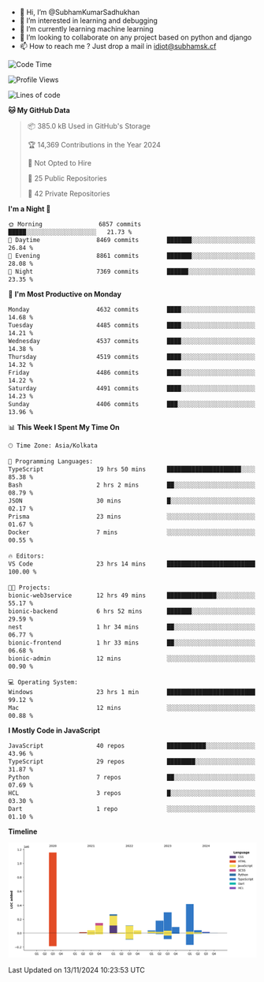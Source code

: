 - 👋 Hi, I’m @SubhamKumarSadhukhan
- 👀 I’m interested in learning and debugging
- 🌱 I’m currently learning machine learning
- 💞️ I’m looking to collaborate on any project based on python and django
- 📫 How to reach me ?
      Just drop a mail in idiot@subhamsk.cf

<!---
SubhamKumarSadhukhan/SubhamKumarSadhukhan is a ✨ special ✨ repository because its `README.md` (this file) appears on your GitHub profile.
You can click the Preview link to take a look at your changes.
--->


<!--START_SECTION:waka-->
![Code Time](http://img.shields.io/badge/Code%20Time-2%2C621%20hrs%2045%20mins-blue)

![Profile Views](http://img.shields.io/badge/Profile%20Views-3-blue)

![Lines of code](https://img.shields.io/badge/From%20Hello%20World%20I%27ve%20Written-2.8%20million%20lines%20of%20code-blue)

**🐱 My GitHub Data** 

> 📦 385.0 kB Used in GitHub's Storage 
 > 
> 🏆 14,369 Contributions in the Year 2024
 > 
> 🚫 Not Opted to Hire
 > 
> 📜 25 Public Repositories 
 > 
> 🔑 42 Private Repositories 
 > 
**I'm a Night 🦉** 

```text
🌞 Morning                6857 commits        █████░░░░░░░░░░░░░░░░░░░░   21.73 % 
🌆 Daytime                8469 commits        ███████░░░░░░░░░░░░░░░░░░   26.84 % 
🌃 Evening                8861 commits        ███████░░░░░░░░░░░░░░░░░░   28.08 % 
🌙 Night                  7369 commits        ██████░░░░░░░░░░░░░░░░░░░   23.35 % 
```
📅 **I'm Most Productive on Monday** 

```text
Monday                   4632 commits        ████░░░░░░░░░░░░░░░░░░░░░   14.68 % 
Tuesday                  4485 commits        ████░░░░░░░░░░░░░░░░░░░░░   14.21 % 
Wednesday                4537 commits        ████░░░░░░░░░░░░░░░░░░░░░   14.38 % 
Thursday                 4519 commits        ████░░░░░░░░░░░░░░░░░░░░░   14.32 % 
Friday                   4486 commits        ████░░░░░░░░░░░░░░░░░░░░░   14.22 % 
Saturday                 4491 commits        ████░░░░░░░░░░░░░░░░░░░░░   14.23 % 
Sunday                   4406 commits        ███░░░░░░░░░░░░░░░░░░░░░░   13.96 % 
```


📊 **This Week I Spent My Time On** 

```text
🕑︎ Time Zone: Asia/Kolkata

💬 Programming Languages: 
TypeScript               19 hrs 50 mins      █████████████████████░░░░   85.38 % 
Bash                     2 hrs 2 mins        ██░░░░░░░░░░░░░░░░░░░░░░░   08.79 % 
JSON                     30 mins             █░░░░░░░░░░░░░░░░░░░░░░░░   02.17 % 
Prisma                   23 mins             ░░░░░░░░░░░░░░░░░░░░░░░░░   01.67 % 
Docker                   7 mins              ░░░░░░░░░░░░░░░░░░░░░░░░░   00.55 % 

🔥 Editors: 
VS Code                  23 hrs 14 mins      █████████████████████████   100.00 % 

🐱‍💻 Projects: 
bionic-web3service       12 hrs 49 mins      ██████████████░░░░░░░░░░░   55.17 % 
bionic-backend           6 hrs 52 mins       ███████░░░░░░░░░░░░░░░░░░   29.59 % 
nest                     1 hr 34 mins        ██░░░░░░░░░░░░░░░░░░░░░░░   06.77 % 
bionic-frontend          1 hr 33 mins        ██░░░░░░░░░░░░░░░░░░░░░░░   06.68 % 
bionic-admin             12 mins             ░░░░░░░░░░░░░░░░░░░░░░░░░   00.90 % 

💻 Operating System: 
Windows                  23 hrs 1 min        █████████████████████████   99.12 % 
Mac                      12 mins             ░░░░░░░░░░░░░░░░░░░░░░░░░   00.88 % 
```

**I Mostly Code in JavaScript** 

```text
JavaScript               40 repos            ███████████░░░░░░░░░░░░░░   43.96 % 
TypeScript               29 repos            ████████░░░░░░░░░░░░░░░░░   31.87 % 
Python                   7 repos             ██░░░░░░░░░░░░░░░░░░░░░░░   07.69 % 
HCL                      3 repos             █░░░░░░░░░░░░░░░░░░░░░░░░   03.30 % 
Dart                     1 repo              ░░░░░░░░░░░░░░░░░░░░░░░░░   01.10 % 
```



**Timeline**

![Lines of Code chart](https://raw.githubusercontent.com/SubhamKumarSadhukhan/SubhamKumarSadhukhan/main/assets/bar_graph.png)


 Last Updated on 13/11/2024 10:23:53 UTC
<!--END_SECTION:waka-->
